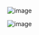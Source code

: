 ![image](https://user-images.githubusercontent.com/37501487/205334490-28a8db8a-6873-4ac9-a1ee-3f31993a2d2e.png)

![image](https://user-images.githubusercontent.com/37501487/205334524-6638f398-8b41-4691-b4d3-b5ed470cf333.png)
